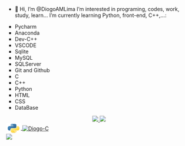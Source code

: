 - 👋 Hi, I’m @DiogoAMLima
I’m interested in programing, codes, work, study, learn... 
I’m currently learning Python, front-end, C++,...:

<ul type="square"> 
        <li>Pycharm</li>
        <li>Anaconda</li>
        <li>Dev-C++</li>
        <li>VSCODE</li>
        <li>Sqlite</li>
        <li>MySQL</li>
        <li>SQLServer</li>
        <li>Git and Github</li>
        <li>C</li>
        <li>C++</li>
        <li>Python</li>
        <li>HTML</li>
        <li>CSS</li>
        <li>DataBase</li>
 </ul>

<div align="center">
  <a href="https://github.com/DiogoAMLima">
  <img width="45%" src="https://github-readme-stats.vercel.app/api?username=DiogoAMLima&show_icons=true&theme=dark&clude_all_commits=true&count_private=true"/>
  <img width="45%" src="https://github-readme-stats.vercel.app/api/top-langs/?username=DiogoAMLima&layout=compact&langs_count=7&theme=dark"/>
    
</div>

<img align="center" alt="Diogo-Python" height="30" width="40" src="https://raw.githubusercontent.com/devicons/devicon/master/icons/python/python-original.svg">
<img align="center" alt="Diogo-C" height="30" width="40" src="https://cdn.jsdelivr.net/gh/devicons/devicon/icons/c/c-original.svg"

##

<div>
    <a href="https://www.linkedin.com/in/diogo-lima-b05a321b8/" target="_blank"><img src="https://img.shields.io/badge/-LinkedIn-%230077B5?style=for-the-badge&logo=linkedin&logoColor=white" target="_blank"></a>
</div>
